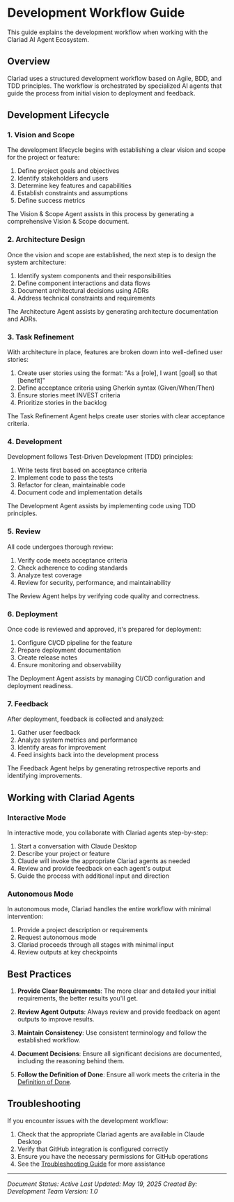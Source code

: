 # Development Workflow Guide

This guide explains the development workflow when working with the Clariad AI Agent Ecosystem.

## Overview

Clariad uses a structured development workflow based on Agile, BDD, and TDD principles. The workflow is orchestrated by specialized AI agents that guide the process from initial vision to deployment and feedback.

## Development Lifecycle

### 1. Vision and Scope

The development lifecycle begins with establishing a clear vision and scope for the project or feature:

1. Define project goals and objectives
2. Identify stakeholders and users
3. Determine key features and capabilities
4. Establish constraints and assumptions
5. Define success metrics

The Vision & Scope Agent assists in this process by generating a comprehensive Vision & Scope document.

### 2. Architecture Design

Once the vision and scope are established, the next step is to design the system architecture:

1. Identify system components and their responsibilities
2. Define component interactions and data flows
3. Document architectural decisions using ADRs
4. Address technical constraints and requirements

The Architecture Agent assists by generating architecture documentation and ADRs.

### 3. Task Refinement

With architecture in place, features are broken down into well-defined user stories:

1. Create user stories using the format: "As a [role], I want [goal] so that [benefit]"
2. Define acceptance criteria using Gherkin syntax (Given/When/Then)
3. Ensure stories meet INVEST criteria
4. Prioritize stories in the backlog

The Task Refinement Agent helps create user stories with clear acceptance criteria.

### 4. Development

Development follows Test-Driven Development (TDD) principles:

1. Write tests first based on acceptance criteria
2. Implement code to pass the tests
3. Refactor for clean, maintainable code
4. Document code and implementation details

The Development Agent assists by implementing code using TDD principles.

### 5. Review

All code undergoes thorough review:

1. Verify code meets acceptance criteria
2. Check adherence to coding standards
3. Analyze test coverage
4. Review for security, performance, and maintainability

The Review Agent helps by verifying code quality and correctness.

### 6. Deployment

Once code is reviewed and approved, it's prepared for deployment:

1. Configure CI/CD pipeline for the feature
2. Prepare deployment documentation
3. Create release notes
4. Ensure monitoring and observability

The Deployment Agent assists by managing CI/CD configuration and deployment readiness.

### 7. Feedback

After deployment, feedback is collected and analyzed:

1. Gather user feedback
2. Analyze system metrics and performance
3. Identify areas for improvement
4. Feed insights back into the development process

The Feedback Agent helps by generating retrospective reports and identifying improvements.

## Working with Clariad Agents

### Interactive Mode

In interactive mode, you collaborate with Clariad agents step-by-step:

1. Start a conversation with Claude Desktop
2. Describe your project or feature
3. Claude will invoke the appropriate Clariad agents as needed
4. Review and provide feedback on each agent's output
5. Guide the process with additional input and direction

### Autonomous Mode

In autonomous mode, Clariad handles the entire workflow with minimal intervention:

1. Provide a project description or requirements
2. Request autonomous mode
3. Clariad proceeds through all stages with minimal input
4. Review outputs at key checkpoints

## Best Practices

1. **Provide Clear Requirements**: The more clear and detailed your initial requirements, the better results you'll get.

2. **Review Agent Outputs**: Always review and provide feedback on agent outputs to improve results.

3. **Maintain Consistency**: Use consistent terminology and follow the established workflow.

4. **Document Decisions**: Ensure all significant decisions are documented, including the reasoning behind them.

5. **Follow the Definition of Done**: Ensure all work meets the criteria in the [Definition of Done](/docs/contributing/definition-of-done.md).

## Troubleshooting

If you encounter issues with the development workflow:

1. Check that the appropriate Clariad agents are available in Claude Desktop
2. Verify that GitHub integration is configured correctly
3. Ensure you have the necessary permissions for GitHub operations
4. See the [Troubleshooting Guide](/docs/getting-started/troubleshooting.md) for more assistance

---

*Document Status: Active*
*Last Updated: May 19, 2025*
*Created By: Development Team*
*Version: 1.0*
